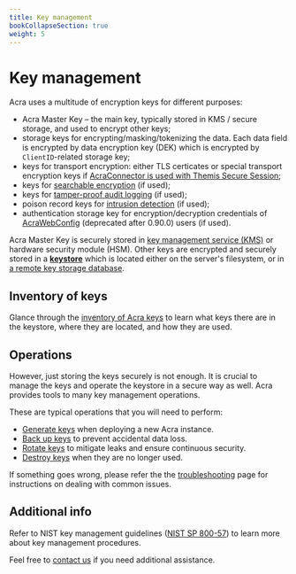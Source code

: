 ```yaml
---
title: Key management
bookCollapseSection: true
weight: 5
---
```


# Key management

Acra uses a multitude of encryption keys for different purposes:

  - Acra Master Key – the main key, typically stored in KMS / secure storage, and used to encrypt other keys;
  - storage keys for encrypting/masking/tokenizing the data. Each data field is encrypted by data encryption key (DEK) which is encrypted by `ClientID`-related storage key;
  - keys for transport encryption: either TLS certicates or special transport encryption keys if [AcraConnector is used with Themis Secure Session](/acra/security-controls/transport-security/acra-connector/);
  - keys for [searchable encryption](/acra/security-controls/searchable-encryption/) (if used);
  - keys for [tamper-proof audit logging](/acra/security-controls/security-logging-and-events/audit-logging) (if used);
  - poison record keys for [intrusion detection](/acra/security-controls/intrusion-detection/#poison-records) (if used);
  - authentication storage key for encryption/decryption credentials of [AcraWebConfig](/acra/configuring-maintaining/general-configuration/acra-webconfig) (deprecated after 0.90.0) users (if used).

Acra Master Key is securely stored in [key management service (KMS)](/acra/acra-in-depth/architecture/key-storage-and-kms/#kms) or hardware security module (HSM). Other keys are encrypted and securely stored in a [**keystore**](versions) which is located either on the server's filesystem, or in [a remote key storage database](/acra/acra-in-depth/architecture/key-storage-and-kms/#key-storage).

## Inventory of keys

Glance through the [inventory of Acra keys](inventory) to learn what keys there are in the keystore, where they are located, and how they are used.


## Operations

However, just storing the keys securely is not enough. It is crucial to manage the keys and operate the keystore in a secure way as well. Acra provides tools to many key management operations.

These are typical operations that you will need to perform:

  - [Generate keys](operations/generation) when deploying a new Acra instance.
  - [Back up keys](operations/backup) to prevent accidental data loss.
  - [Rotate keys](operations/rotation) to mitigate leaks and ensure continuous security.
  - [Destroy keys](operations/destruction) when they are no longer used.

If something goes wrong, please refer the the [troubleshooting](troubleshooting) page
for instructions on dealing with common issues.


## Additional info

Refer to NIST key management guidelines ([NIST SP 800-57](https://csrc.nist.gov/Projects/Key-Management/key-management-guidelines)) to learn more about key management procedures.

Feel free to [contact us](mailto:dev@cossacklabs.com) if you need additional assistance.
